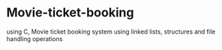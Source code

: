 # Movie-ticket-booking
using C,
Movie ticket booking system using linked lists, structures and file handling operations
